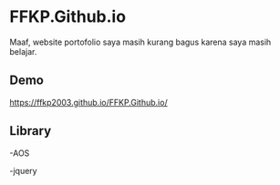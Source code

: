 # FFKP.Github.io
Maaf, website portofolio saya masih kurang bagus karena saya masih belajar.

## Demo
 https://ffkp2003.github.io/FFKP.Github.io/
## Library 
-AOS

-jquery
